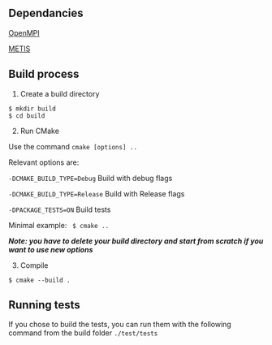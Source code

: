 ## Dependancies
[OpenMPI](https://www.open-mpi.org/)

[METIS](http://glaros.dtc.umn.edu/gkhome/metis/metis/overview)

## Build process

1. Create a build directory
```   
$ mkdir build
$ cd build
```

2. Run CMake

Use the command `cmake [options] ..`

Relevant options are:

`-DCMAKE_BUILD_TYPE=Debug` Build with debug flags

`-DCMAKE_BUILD_TYPE=Release` Build with Release flags

`-DPACKAGE_TESTS=ON` Build tests

Minimal example: ` $ cmake ..`

***Note: you have to delete your build directory and start from scratch if you
want to use new options***

3. Compile 
```   
$ cmake --build .
```

## Running tests
If you chose to build the tests, you can run them with the following command 
from the build folder `./test/tests`



